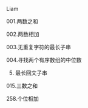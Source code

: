 Liam

001.两数之和  

002.两数相加  

003.无重复字符的最长子串  
  
004.寻找两个有序数组的中位数  

005. 最长回文子串  

015.三数之和  

258.个位相加
